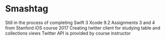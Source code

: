 # Smashtag
Still in the process of completing
Swift 3
Xcode 9.2
Assignments 3 and 4 from Stanford iOS course 2017
Creating twitter client for studying table and collections views
Twitter API is provided by course instructor
